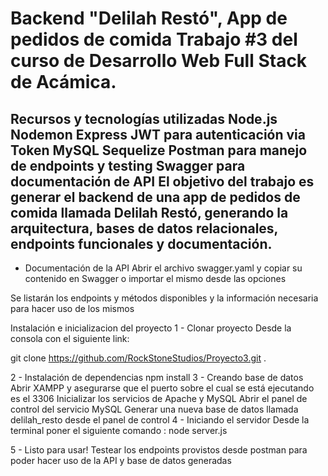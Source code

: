# Backend "Delilah Restó", App de pedidos de comida Trabajo #3 del curso de Desarrollo Web Full Stack de Acámica.

## Recursos y tecnologías utilizadas Node.js Nodemon Express JWT para autenticación via Token MySQL Sequelize Postman para manejo de endpoints y testing Swagger para documentación de API El objetivo del trabajo es generar el backend de una app de pedidos de comida llamada Delilah Restó, generando la arquitectura, bases de datos relacionales, endpoints funcionales y documentación.

- Documentación de la API Abrir el archivo swagger.yaml y copiar su contenido en Swagger o importar el mismo desde las opciones

Se listarán los endpoints y métodos disponibles y la información necesaria para hacer uso de los mismos

Instalación e inicializacion del proyecto 1 - Clonar proyecto Desde la consola con el siguiente link:

git clone https://github.com/RockStoneStudios/Proyecto3.git .

2 - Instalación de dependencias npm install 
3 - Creando base de datos Abrir XAMPP y asegurarse que el puerto sobre el cual se está ejecutando es el 3306 Inicializar los servicios de Apache y MySQL Abrir el panel de control del servicio MySQL Generar una nueva base de datos llamada delilah_resto desde el panel de control
 4 - Iniciando el servidor Desde la terminal poner el siguiente comando : node server.js

5 - Listo para usar! Testear los endpoints provistos desde postman para poder hacer uso de la API y base de datos generadas

